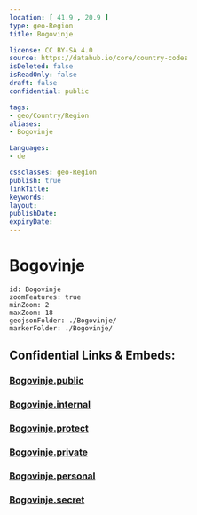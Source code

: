 ```yaml
---
location: [ 41.9 , 20.9 ] 
type: geo-Region
title: Bogovinje

license: CC BY-SA 4.0
source: https://datahub.io/core/country-codes
isDeleted: false
isReadOnly: false
draft: false
confidential: public

tags:
- geo/Country/Region
aliases:
- Bogovinje

Languages:
- de

cssclasses: geo-Region
publish: true
linkTitle: 
keywords: 
layout: 
publishDate: 
expiryDate: 
---
```


# Bogovinje

```leaflet
id: Bogovinje
zoomFeatures: true 
minZoom: 2 
maxZoom: 18
geojsonFolder: ./Bogovinje/
markerFolder: ./Bogovinje/
```


## Confidential Links & Embeds: 

### [Bogovinje.public](/_public/\Earth\Continent\Europe\Europe~South\Macedonia~North\Municipalities~MacedoniaBogovinje.public.md) 

### [Bogovinje.internal](/_internal/\Earth\Continent\Europe\Europe~South\Macedonia~North\Municipalities~MacedoniaBogovinje.internal.md) 

### [Bogovinje.protect](/_protect/\Earth\Continent\Europe\Europe~South\Macedonia~North\Municipalities~MacedoniaBogovinje.protect.md) 

### [Bogovinje.private](/_private/\Earth\Continent\Europe\Europe~South\Macedonia~North\Municipalities~MacedoniaBogovinje.private.md) 

### [Bogovinje.personal](/_personal/\Earth\Continent\Europe\Europe~South\Macedonia~North\Municipalities~MacedoniaBogovinje.personal.md) 

### [Bogovinje.secret](/_secret/\Earth\Continent\Europe\Europe~South\Macedonia~North\Municipalities~MacedoniaBogovinje.secret.md)

